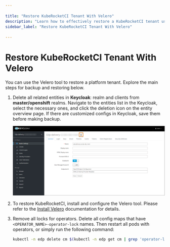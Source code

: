 ```yaml
---

title: "Restore KubeRocketCI Tenant With Velero"
description: "Learn how to effectively restore a KubeRocketCI tenant using Velero, including steps for deleting Keycloak entities and removing operator locks."
sidebar_label: "Restore KubeRocketCI Tenant With Velero"

---
```

<!-- markdownlint-disable MD025 -->

# Restore KubeRocketCI Tenant With Velero

<head>
  <link rel="canonical" href="https://docs.kuberocketci.io/docs/operator-guide/disaster-recovery/velero-restore-platform/" />
</head>

You can use the Velero tool to restore a platform tenant. Explore the main steps for backup and restoring below.

1. Delete all related entities in **Keycloak**: realm and clients from **master/openshift** realms. Navigate to the entities list in the Keycloak, select the necessary ones, and click the deletion icon on the entity overview page.
    If there are customized configs in Keycloak, save them before making backup.

    ![Remove keycloak realm](../../assets/operator-guide/delete-keycloak-realm.png "Remove keycloak realm")

2. To restore KubeRocketCI, install and configure the Velero tool. Please refer to the [Install Velero](install-velero.md) documentation for details.

3. Remove all locks for operators. Delete all config maps that have `<OPERATOR_NAME>-operator-lock` names. Then restart all pods with operators, or simply run the following command:

    ```bash
    kubectl -n edp delete cm $(kubectl -n edp get cm | grep 'operator-lock' | awk '{print $1}')
    ```
